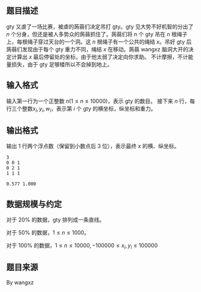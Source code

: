 ## 题目描述

gty 又虐了一场比赛，被虐的蒟蒻们决定吊打 gty。gty 见大势不好机智的分出了 $n$ 个分身，但还是被人多势众的蒟蒻抓住了。蒟蒻们将 $n$ 个 gty 吊在 $n$ 根绳子上，每根绳子穿过天台的一个洞。这 $n$ 根绳子有一个公共的绳结 $x$。吊好 gty 后蒟蒻们发现由于每个 gty 重力不同，绳结 $x$ 在移动。蒟蒻 wangxz 脑洞大开的决定计算出 $x$ 最后停留处的坐标，由于他太弱了决定向你求助。
不计摩擦，不计能量损失，由于 gty 足够矮所以不会掉到地上。

## 输入格式

输入第一行为一个正整数 $n(1\le n\le 10000)$，表示 gty 的数目。
接下来 $n$ 行，每行三个整数$x_i,y_i,w_i$，表示第 $i$ 个 gty 的横坐标，纵坐标和重力。

## 输出格式

输出 $1$ 行两个浮点数（保留到小数点后 $3$ 位），表示最终 $x$ 的横、纵坐标。

```input1
3
0 0 1
0 2 1
1 1 1
```

```output1
0.577 1.000
```

## 数据规模与约定

对于 $20\%$ 的数据，gty 排列成一条直线。

对于 $50\%$ 的数据，$1\le n\le 1000$。

对于 $100\%$ 的数据，$1\le n\le 10000,-100000\le x_i,y_i\le 100000$

## 题目来源

By wangxz

